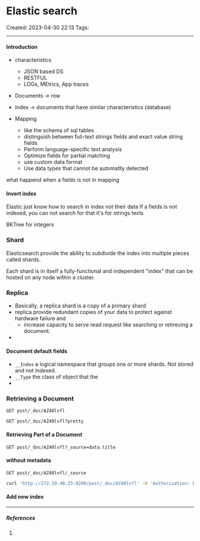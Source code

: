 # Elastic search
Created: 2023-04-30 22:13
Tags: 
____

#### Introduction

* characteristics
	* JSON based DS
	* RESTFUL
	* LOGs,  MEtrics, App traces


* Documents -> row
* Index -> documents that have similar characteristics (database)
* Mapping
	* like the schema of sql tables
	* distinguish between full-text strings fields and exact value string fields
	* Perform language-specific text analysis
	* Optimize fields for partial matching
	* use custom data format
	* Use data types that cannot be automatlly detected

what happend when a fields is not in mapping



#### Invert index

Elastic just know how to search in index not their data
If a fields is not indexed, you can not search for that
it's for strings texts


BKTree for integers


### Shard

Elasticsearch provide the ability to subdivide the index into multiple pieces called shards.

Each shard is in itself a fully-functional and independent "index" that can be hosted on any node within a cluster.


### Replica

* Basically, a replica shard is a copy of a primary shard
* replica provide redundant copies of your data to protect against hardware failure and 
	* increase capacity to serve read request like searching or retireving a document.
* 

#### Document default fields

* `__Index` a logical namespace that groups one or more shards. Not stored and not indexed.
* `__Type` the class of object that the
* 



### Retrieving a Document

`GET post/_doc/AZ40lvfl`

`GET post/_doc/AZ40lvfl?pretty`

#### Retrieving Part of a Document

`GET post/_doc/AZ40lvfl?_source=data.title`

#### without metadata

`GET post/_doc/AZ40lvfl/_source`

``` bash
curl 'http://172.19.40.23:9200/post/_doc/AZ40lvfl' -H 'Authorization: Basic ZWxhc3RpYzpaeEVnOHh4X25CLXlOLWhk' 
```


#### Add new index
_____
##### References
1.

